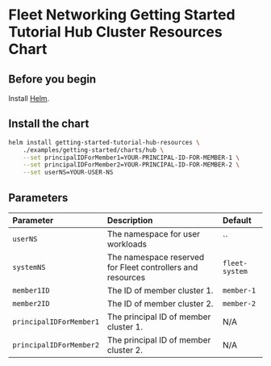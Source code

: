 # Fleet Networking Getting Started Tutorial Hub Cluster Resources Chart

## Before you begin

Install [Helm](https://helm.sh).

## Install the chart

```bash
helm install getting-started-tutorial-hub-resources \
    ./examples/getting-started/charts/hub \
    --set principalIDForMember1=YOUR-PRINCIPAL-ID-FOR-MEMBER-1 \
    --set principalIDForMember2=YOUR-PRINCIPAL-ID-FOR-MEMBER-2 \
    --set userNS=YOUR-USER-NS
```

## Parameters

| Parameter | Description | Default |
|:-|:-|:-|
| `userNS` | The namespace for user workloads | `` |
| `systemNS` | The namespace reserved for Fleet controllers and resources | `fleet-system` |
| `member1ID` | The ID of member cluster 1. | `member-1` |
| `member2ID` | The ID of member cluster 2. | `member-2` |
| `principalIDForMember1` | The principal ID of member cluster 1. | N/A |
| `principalIDForMember2` | The principal ID of member cluster 2. | N/A |
